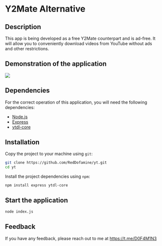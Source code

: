 # Y2Mate Alternative

## Description
This app is being developed as a free Y2Mate counterpart and is ad-free. It will allow you to conveniently download videos from YouTube without ads and other restrictions.

## Demonstration of the application
![](https://github.com/RedDofamine/yt/blob/main/demo.gif)

## Dependencies
For the correct operation of this application, you will need the following dependencies:
- [Node.js](https://nodejs.org/)
- [Express](https://expressjs.com/)
- [ytdl-core](https://www.npmjs.com/package/ytdl-core)

## Installation
Copy the project to your machine using `git`:
```bash
git clone https://github.com/RedDofamine/yt.git
cd yt
```
Install the project dependencies using `npm`:
```bash
npm install express ytdl-core
```
## Start the application
```bash
node index.js
```


## Feedback

If you have any feedback, please reach out to me at https://t.me/D0F4M1N3

